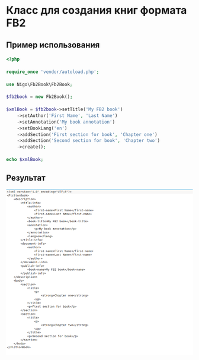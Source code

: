 # Класс для создания книг формата FB2

## Пример использования

```php
<?php

require_once 'vendor/autoload.php';

use Nigo\Fb2Book\Fb2Book;

$fb2book = new Fb2Book();

$xmlBook = $fb2book->setTitle('My FB2 book')
    ->setAuthor('First Name', 'Last Name')
    ->setAnnotation('My book annotation')
    ->setBookLang('en')
    ->addSection('First section for book', 'Chapter one')
    ->addSection('Second section for book', 'Chapter two')
    ->create();

echo $xmlBook;
```

## Результат

![](./docs/images/fb2-book-xml.png)